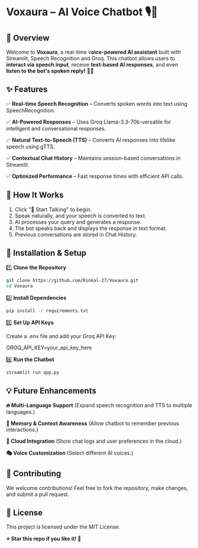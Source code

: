 # Voxaura – AI Voice Chatbot 🎙️🤖

## **🚀 Overview**

Welcome to **Voxaura**, a real-time v**oice-powered AI assistant** built with Streamlit, Speech Recognition and Groq. This chatbot allows users to **interact via speech input**, receive **text-based AI responses**, and even **listen to the bot's spoken reply!** 🎤🤖



## **✨ Features**

✅ **Real-time Speech Recognition** – Converts spoken words into text using SpeechRecognition.

✅ **AI-Powered Responses** – Uses Groq Llama-3.3-70b-versatile for intelligent and conversational responses.

✅ **Natural Text-to-Speech (TTS)** – Converts AI responses into lifelike speech using gTTS.

✅ **Contextual Chat History** – Maintains session-based conversations in Streamlit.

✅ **Optimized Performance** – Fast response times with efficient API calls.



## **🎤 How It Works**

1. Click "🎤 Start Talking" to begin.
2. Speak naturally, and your speech is converted to text.
3. AI processes your query and generates a response.
4. The bot speaks back and displays the response in text format.
5. Previous conversations are stored in Chat History.



## **🔧 Installation & Setup**

1️⃣ **Clone the Repository**
```bash
git clone https://github.com/Rinkal-27/Voxaura.git
cd Voxaura
```

2️⃣ **Install Dependencies**
```bash
pip install -r requirements.txt
```

3️⃣ **Set Up API Keys**

Create a .env file and add your Groq API Key:

GROQ_API_KEY=your_api_key_here

4️⃣ **Run the Chatbot**
```bash
streamlit run app.py
```


## **💡 Future Enhancements**

**🔥 Multi-Language Support** (Expand speech recognition and TTS to multiple languages.)

**🧠 Memory & Context Awareness** (Allow chatbot to remember previous interactions.)

**📡 Cloud Integration** (Store chat logs and user preferences in the cloud.)

**🎭 Voice Customization** (Select different AI voices.)



## **🎉 Contributing**
We welcome contributions! Feel free to fork the repository, make changes, and submit a pull request.



## **📜 License**
This project is licensed under the MIT License.



**⭐ Star this repo if you like it! 🤩**
